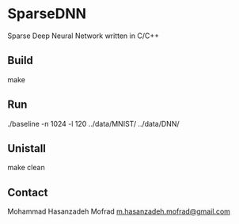 # SparseDNN
Sparse Deep Neural Network written in C/C++

## Build
make

## Run
./baseline -n 1024 -l 120 ../data/MNIST/ ../data/DNN/

## Unistall
make clean

## Contact
Mohammad Hasanzadeh Mofrad
m.hasanzadeh.mofrad@gmail.com
